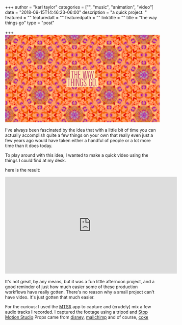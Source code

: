 +++
author = "karl taylor"
categories = ["", "music", "animation", "video"]
date = "2018-09-15T14:46:23-06:00"
description = "a quick project. "
featured = ""
featuredalt = ""
featuredpath = ""
linktitle = ""
title = "the way things go"
type = "post"

+++
<meta property="og:title" content="The Way Things Go">
<meta property="og:description" content="In the last few years, it's gotten a lot easier to make things by yourself.">
<meta property="og:image" content="https://raw.githubusercontent.com/karljtaylor/kjt/blog/content/assets/karl-taylor_the-way-things-go.jpg">
<meta property="og:url" content="https://blog.karljtaylor.com/blog/the-way-things-go/">
<meta name="twitter:title" content="The Way Things Go">
<meta name="twitter:description" content="In the last few years, it's gotten a lot easier to make things by yourself.">
<meta name="twitter:image" content="https://raw.githubusercontent.com/karljtaylor/kjt/blog/content/assets/karl-taylor_the-way-things-go.jpg">
<meta name="twitter:card" content="summary_large_image">
![](https://raw.githubusercontent.com/karljtaylor/kjt/blog/content/assets/karl-taylor_the-way-things-go.jpg)

I've always been fascinated by the idea that with a little bit of time you can actually accomplish quite a few things on your own that really even just a few years ago would have taken either a handful of people or a lot more time than it does today.

To play around with this idea, I wanted to make a quick video using the things I could find at my desk.

here is the result:

<iframe width="560" height="315" src="https://www.youtube.com/embed/NKgthAuKSzw" frameborder="0" allow="autoplay; encrypted-media" allowfullscreen></iframe>

It's not great, by any means, but it was a fun little afternoon project, and a good reminder of just how much easier some of these production workflows have really gotten. There's no reason why a small project can't have video. It's just gotten that much easier.

For the curious: I used the [MTSR](http://mtsr-app.com/) app to capture and (crudely) mix a few audio tracks I recorded. I captured the footage using a tripod and [Stop Motion Studio](https://www.cateater.com/utm_source=karljtaylor.com) Props came from [disney](https://www.shopdisney.com/?CMP=karljtaylor.com), [mailchimp](https://mailchimp.com/?utm_source=karljtaylor.com) and of course, [coke](https://us.coca-cola.com/store/?utm_source=karljtaylor.com)